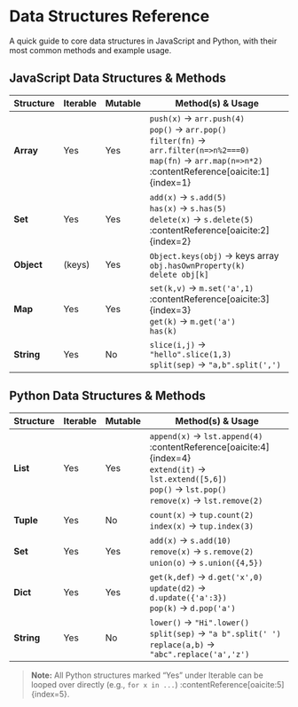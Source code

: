 # Data Structures Reference

A quick guide to core data structures in JavaScript and Python, with their most common methods and example usage.

## JavaScript Data Structures & Methods

| Structure | Iterable | Mutable | Method(s) & Usage                                           |
|-----------|----------|---------|--------------------------------------------------------------|
| **Array** | Yes      | Yes     | `push(x)` → `arr.push(4)`<br>`pop()` → `arr.pop()`<br>`filter(fn)` → `arr.filter(n=>n%2===0)`<br>`map(fn)` → `arr.map(n=>n*2)` :contentReference[oaicite:1]{index=1} |
| **Set**   | Yes      | Yes     | `add(x)` → `s.add(5)`<br>`has(x)` → `s.has(5)`<br>`delete(x)` → `s.delete(5)` :contentReference[oaicite:2]{index=2} |
| **Object**| (keys)   | Yes     | `Object.keys(obj)` → keys array<br>`obj.hasOwnProperty(k)`<br>`delete obj[k]` |
| **Map**   | Yes      | Yes     | `set(k,v)` → `m.set('a',1)` :contentReference[oaicite:3]{index=3}<br>`get(k)` → `m.get('a')`<br>`has(k)` |
| **String**| Yes      | No      | `slice(i,j)` → `"hello".slice(1,3)`<br>`split(sep)` → `"a,b".split(',')` |

## Python Data Structures & Methods

| Structure | Iterable | Mutable | Method(s) & Usage                                           |
|-----------|----------|---------|--------------------------------------------------------------|
| **List**   | Yes      | Yes     | `append(x)` → `lst.append(4)` :contentReference[oaicite:4]{index=4}<br>`extend(it)` → `lst.extend([5,6])`<br>`pop()` → `lst.pop()`<br>`remove(x)` → `lst.remove(2)` |
| **Tuple**  | Yes      | No      | `count(x)` → `tup.count(2)`<br>`index(x)` → `tup.index(3)`     |
| **Set**    | Yes      | Yes     | `add(x)` → `s.add(10)`<br>`remove(x)` → `s.remove(2)`<br>`union(o)` → `s.union({4,5})` |
| **Dict**   | Yes      | Yes     | `get(k,def)` → `d.get('x',0)`<br>`update(d2)` → `d.update({'a':3})`<br>`pop(k)` → `d.pop('a')` |
| **String** | Yes      | No      | `lower()` → `"Hi".lower()`<br>`split(sep)` → `"a b".split(' ')`<br>`replace(a,b)` → `"abc".replace('a','z')` |

> **Note:** All Python structures marked “Yes” under Iterable can be looped over directly (e.g., `for x in ...`) :contentReference[oaicite:5]{index=5}.
